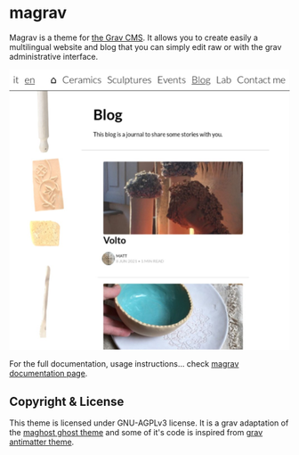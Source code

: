 # magrav


Magrav is a theme for [the Grav CMS](https://getgrav.org/). It allows you to create easily a multilingual website and blog that you can simply edit raw or with the grav administrative interface.

![screenshot](./screenshot.jpg)

For the full documentation, usage instructions... check [magrav documentation page](https://squeak.eauchat.org/magrav/).


## Copyright & License

This theme is licensed under GNU-AGPLv3 license.
It is a grav adaptation of the [maghost ghost theme](https://squeak.eauchat.org/maghost/) and some of it's code is inspired from [grav antimatter theme](https://github.com/getgrav/grav-theme-antimatter).
